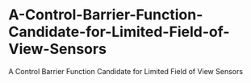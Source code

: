 # A-Control-Barrier-Function-Candidate-for-Limited-Field-of-View-Sensors
A Control Barrier Function Candidate for Limited Field of View Sensors

